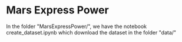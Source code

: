 # Mars Express Power

In the folder "MarsExpressPower/", we have the notebook create_dataset.ipynb which download the dataset in the folder "data/"

